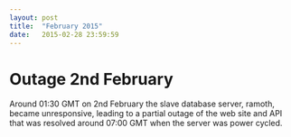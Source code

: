 ```yaml
---
layout: post
title:  "February 2015"
date:   2015-02-28 23:59:59
---
```


# Outage 2nd February

Around 01:30 GMT on 2nd February the slave database server, ramoth, became unresponsive, leading to a partial outage of the web site and API that was resolved around 07:00 GMT when the server was power cycled.
